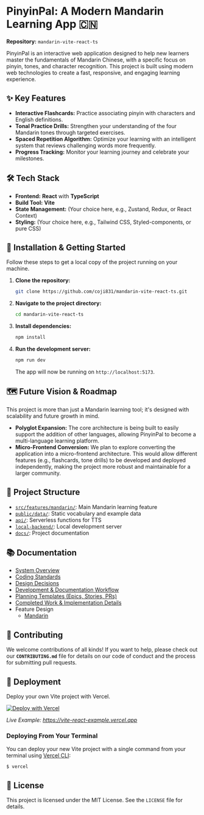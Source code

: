 # PinyinPal: A Modern Mandarin Learning App 🇨🇳

**Repository:** `mandarin-vite-react-ts`

PinyinPal is an interactive web application designed to help new learners master the fundamentals of Mandarin Chinese, with a specific focus on pinyin, tones, and character recognition. This project is built using modern web technologies to create a fast, responsive, and engaging learning experience.

## ✨ Key Features

- **Interactive Flashcards:** Practice associating pinyin with characters and English definitions.
- **Tonal Practice Drills:** Strengthen your understanding of the four Mandarin tones through targeted exercises.
- **Spaced Repetition Algorithm:** Optimize your learning with an intelligent system that reviews challenging words more frequently.
- **Progress Tracking:** Monitor your learning journey and celebrate your milestones.

## 🛠️ Tech Stack

- **Frontend:** **React** with **TypeScript**
- **Build Tool:** **Vite**
- **State Management:** (Your choice here, e.g., Zustand, Redux, or React Context)
- **Styling:** (Your choice here, e.g., Tailwind CSS, Styled-components, or pure CSS)

## 🚀 Installation & Getting Started

Follow these steps to get a local copy of the project running on your machine.

1. **Clone the repository:**
   ```bash
   git clone https://github.com/coji831/mandarin-vite-react-ts.git
   ```
2. **Navigate to the project directory:**
   ```bash
   cd mandarin-vite-react-ts
   ```
3. **Install dependencies:**
   ```bash
   npm install
   ```
4. **Run the development server:**
   ```bash
   npm run dev
   ```
   The app will now be running on `http://localhost:5173`.

## 🗺️ Future Vision & Roadmap

This project is more than just a Mandarin learning tool; it's designed with scalability and future growth in mind.

- **Polyglot Expansion:** The core architecture is being built to easily support the addition of other languages, allowing PinyinPal to become a multi-language learning platform.
- **Micro-Frontend Conversion:** We plan to explore converting the application into a micro-frontend architecture. This would allow different features (e.g., flashcards, tone drills) to be developed and deployed independently, making the project more robust and maintainable for a larger community.

## 📁 Project Structure

- [`src/features/mandarin/`](src/features/mandarin/): Main Mandarin learning feature
- [`public/data/`](public/data/): Static vocabulary and example data
- [`api/`](api/): Serverless functions for TTS
- [`local-backend/`](local-backend/): Local development server
- [`docs/`](docs/): Project documentation

## 📚 Documentation

- [System Overview](docs/architecture.md)
- [Coding Standards](docs/conventions.md)
- [Design Decisions](docs/issues/)
- [Development & Documentation Workflow](docs/workflow.md)
- [Planning Templates (Epics, Stories, PRs)](docs/issue-templates/README.md)
- [Completed Work & Implementation Details](docs/issue-implementation/README.md)
- Feature Design
  - [Mandarin](src/features/mandarin/docs/design.md)

## 🤝 Contributing

We welcome contributions of all kinds! If you want to help, please check out our **`CONTRIBUTING.md`** file for details on our code of conduct and the process for submitting pull requests.

## 🚀 Deployment

Deploy your own Vite project with Vercel.

[![Deploy with Vercel](https://vercel.com/button)](https://vercel.com/new/clone?repository-url=https://github.com/vercel/vercel/tree/main/examples/vite-react&template=vite-react)

_Live Example: https://vite-react-example.vercel.app_

### Deploying From Your Terminal

You can deploy your new Vite project with a single command from your terminal using [Vercel CLI](https://vercel.com/download):

```shell
$ vercel
```

## 📄 License

This project is licensed under the MIT License. See the `LICENSE` file for details.
